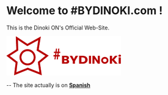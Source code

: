 # Welcome to #BYDINOKI.com !
This is the Dinoki ON's Official Web-Site.

<img alt="#BYDINOKI.com" title="" style="width: 300px;" src="/res/branding/logo.png">

-- The site actually is on <ins>**Spanish**</ins>
